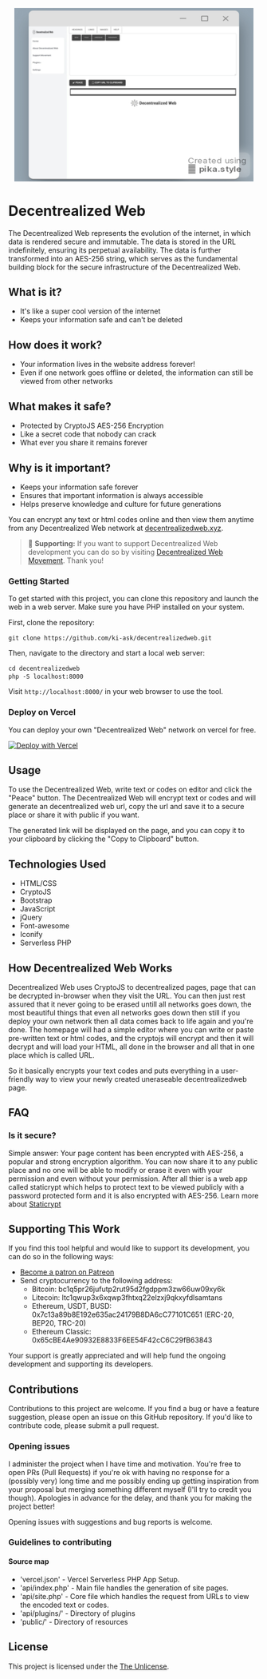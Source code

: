 <p align="center"><img src="/public/img/preview.png" alt="Decentrealized Web" width="480"/></p>

# Decentrealized Web

The Decentrealized Web represents the evolution of the internet, in which data is rendered secure and immutable. The data is stored in the URL indefinitely, ensuring its perpetual availability. The data is further transformed into an AES-256 string, which serves as the fundamental building block for the secure infrastructure of the Decentrealized Web.

## What is it?
- It's like a super cool version of the internet
- Keeps your information safe and can't be deleted

## How does it work?
- Your information lives in the website address forever!
- Even if one network goes offline or deleted, the information can still be viewed from other networks

## What makes it safe?
- Protected by CryptoJS AES-256 Encryption
- Like a secret code that nobody can crack
- What ever you share it remains forever

## Why is it important?
- Keeps your information safe forever
- Ensures that important information is always accessible
- Helps preserve knowledge and culture for future generations

You can encrypt any text or html codes online and then view them anytime from any Decentrealized Web network at [decentrealizedweb.xyz](https://decentrealizedweb.xyz).

> 🌱 **Supporting:** If you want to support Decentrealized Web development you can do so by visiting [Decentrealized Web Movement](https://dub.sh/support-us). Thank you!
>
>

### Getting Started

To get started with this project, you can clone this repository and launch the web in a web server. Make sure you have PHP installed on your system.

First, clone the repository:

```
git clone https://github.com/ki-ask/decentrealizedweb.git
```

Then, navigate to the directory and start a local web server:

```
cd decentrealizedweb
php -S localhost:8000
```

Visit `http://localhost:8000/` in your web browser to use the tool.

### Deploy on Vercel

You can deploy your own "Decentrealized Web" network on vercel for free.

[![Deploy with Vercel](https://vercel.com/button)](https://vercel.com/import/project?template=https://github.com/ki-ask/decentrealizedweb)

## Usage

To use the Decentrealized Web, write text or codes on editor and click the "Peace" button. The Decentrealized Web will encrypt text or codes and will generate an decentrealized web url, copy the url and save it to a secure place or share it with public if you want.

The generated link will be displayed on the page, and you can copy it to your clipboard by clicking the "Copy to Clipboard" button.

## Technologies Used

- HTML/CSS
- CryptoJS
- Bootstrap
- JavaScript
- jQuery
- Font-awesome
- Iconify
- Serverless PHP

## How Decentrealized Web Works

Decentrealized Web uses CryptoJS to decentrealized pages, page that can be decrypted in-browser when they visit the URL. You can then just rest assured that it never going to be erased untill all networks goes down, the most beautiful things that even all networks goes down then still if you deploy your own network then all data comes back to life again and you're done. The homepage will had a simple editor where you can write or paste pre-written text or html codes, and the cryptojs will encrypt and then it will decrypt and will load your HTML, all done in the browser and all that in one place which is called URL.

So it basically encrypts your text codes and puts everything in a user-friendly way to view your newly created uneraseable decentrealizedweb page.

## FAQ

### Is it secure?

Simple answer: Your page content has been encrypted with AES-256, a popular and strong encryption algorithm. You can now share it to any public place and no one will be able to modify or erase it even with your permission and even without your permission. After all thier is a web app called staticrypt which helps to protect text to be viewed publicly with a password protected form and it is also encrypted with AES-256. Learn more about [Staticrypt](https://protect-page.decentrealizedweb.xyz/)

## Supporting This Work

If you find this tool helpful and would like to support its development, you can do so in the following ways:

- [Become a patron on Patreon](https://patreon.com/KiasK?utm_medium=clipboard_copy&utm_source=copyLink&utm_campaign=creatorshare_creator&utm_content=join_link)
- Send cryptocurrency to the following address:
  - Bitcoin: bc1q5pr26jufutp2rut95d2fgdppm3zw66uw09xy6k
  - Litecoin: ltc1qwup3x6xqwp3fhtxq22elzxj9qkxyfdlsamtans
  - Ethereum, USDT, BUSD: 0x7c13a89b8E192e635ac24179B8DA6cC77101C651 (ERC-20, BEP20, TRC-20)
  - Ethereum Classic: 0x65cBE4Ae90932E8833F6EE54F42cC6C29fB63843

Your support is greatly appreciated and will help fund the ongoing development and supporting its developers.

## Contributions

Contributions to this project are welcome. If you find a bug or have a feature suggestion, please open an issue on this GitHub repository. If you'd like to contribute code, please submit a pull request.

### Opening issues

I administer the project when I have time and motivation. You're free to open PRs (Pull Requests) if you're ok with having no response for a (possibly very) long time and me possibly ending up getting inspiration from your proposal but merging something different myself (I'll try to credit you though). Apologies in advance for the delay, and thank you for making the project better!

Opening issues with suggestions and bug reports is welcome.

### Guidelines to contributing

#### Source map

- 'vercel.json' - Vercel Serverless PHP App Setup.
- 'api/index.php' - Main file handles the generation of site pages.
- 'api/site.php' - Core file which handles the request from URLs to view the encoded text or codes.
- 'api/plugins/' - Directory of plugins
- 'public/' - Directory of resources

## License

This project is licensed under the [The Unlicense](https://unlicense.org/).